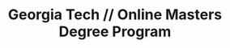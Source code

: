 ---
layout: work-single
title: Georgia Tech // Online Masters Degree Program
year: 2013
link: "http://www.omscs.gatech.edu/"
image: omscs.jpg
tags: Wordpress
description: 
role:  Front-End Developer
published: true
---